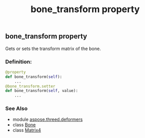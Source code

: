 ﻿---
title: bone_transform property
second_title: Aspose.3D for Python via .NET API References
description: 
type: docs
weight: 90
url: /python-net/aspose.threed.deformers/bone/bone_transform/
is_root: false
---

## bone_transform property


Gets or sets the transform matrix of the bone.
### Definition:
```python
@property
def bone_transform(self):
    ...
@bone_transform.setter
def bone_transform(self, value):
    ...
```

### See Also
* module [aspose.threed.deformers](../../)
* class [Bone](/3d/python-net/aspose.threed.deformers/bone)
* class [Matrix4](/3d/python-net/aspose.threed.utilities/matrix4)
